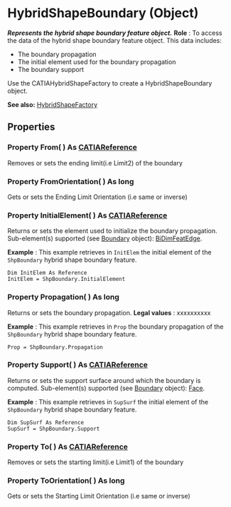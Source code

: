 # HybridShapeBoundary (Object)

**_Represents the hybrid shape boundary feature object._**
**Role** : To access the data of the hybrid shape boundary feature object. This data includes:

  * The boundary propagation
  * The initial element used for the boundary propagation
  * The boundary support

Use the CATIAHybridShapeFactory to create a HybridShapeBoundary object.

**See also:**      [HybridShapeFactory](../GSMInterfaces/interface_HybridShapeFactory_68680.md)

## Properties

### Property **From**( ) As [CATIAReference](../InfInterfaces/interface_Reference_17481.md)

Removes or sets the ending limit(i.e Limit2) of the boundary  
### Property **FromOrientation**( ) As long

Gets or sets the Ending Limit Orientation (i.e same or inverse)  
### Property **InitialElement**( ) As [CATIAReference](../InfInterfaces/interface_Reference_17481.md)

Returns or sets the element used to initialize the boundary propagation.
Sub-element(s) supported (see [Boundary](../MecModInterfaces/interface_Boundary_14542.md) object): [BiDimFeatEdge](../MecModInterfaces/interface_BiDimFeatEdge_33192.md).

**Example** :      This example retrieves in `InitElem` the initial element of the `ShpBoundary` hybrid shape boundary feature.

```VBScript
Dim InitElem As Reference
InitElem = ShpBoundary.InitialElement

```

### Property **Propagation**( ) As long

Returns or sets the boundary propagation.
**Legal values** : xxxxxxxxxx

**Example** :      This example retrieves in `Prop` the boundary propagation of the `ShpBoundary` hybrid shape boundary feature.

```VBScript
Prop = ShpBoundary.Propagation

```

### Property **Support**( ) As [CATIAReference](../InfInterfaces/interface_Reference_17481.md)

Returns or sets the support surface around which the boundary is computed.
Sub-element(s) supported (see [Boundary](../MecModInterfaces/interface_Boundary_14542.md) object): [Face](../MecModInterfaces/interface_Face_3398.md).

**Example** :      This example retrieves in `SupSurf` the initial element of the `ShpBoundary` hybrid shape boundary feature.

```VBScript
Dim SupSurf As Reference
SupSurf = ShpBoundary.Support

```

### Property **To**( ) As [CATIAReference](../InfInterfaces/interface_Reference_17481.md)

Removes or sets the starting limit(i.e Limit1) of the boundary  
### Property **ToOrientation**( ) As long

Gets or sets the Starting Limit Orientation (i.e same or inverse)
